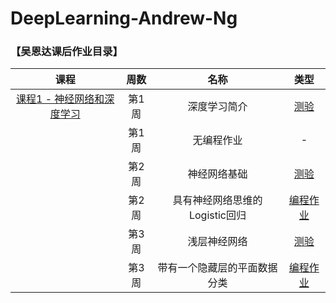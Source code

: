 # DeepLearning-Andrew-Ng

### 【吴恩达课后作业目录】

|        课程       |        周数       |       名称      |      类型      |
| :---------------: | :--------------: | :-------------: | :-----------: |
| [课程1 - 神经网络和深度学习](https://mooc.study.163.com/learn/2001281002?tid=2403023003#/learn/announce)                                    | 第1周 | 深度学习简介 | [测验](https://blog.csdn.net/u013733326/article/details/79862336) |
|| 第1周 | 无编程作业 | - |
|| 第2周 | 神经网络基础 | [测验](https://blog.csdn.net/u013733326/article/details/79865858) |
|| 第2周 | 具有神经网络思维的Logistic回归 | [编程作业](https://blog.csdn.net/u013733326/article/details/79865858) |
|| 第3周 | 浅层神经网络 | [测验](https://blog.csdn.net/u013733326/article/details/79866913) |
|| 第3周 | 带有一个隐藏层的平面数据分类 | [编程作业](https://blog.csdn.net/u013733326/article/details/79865858) |
